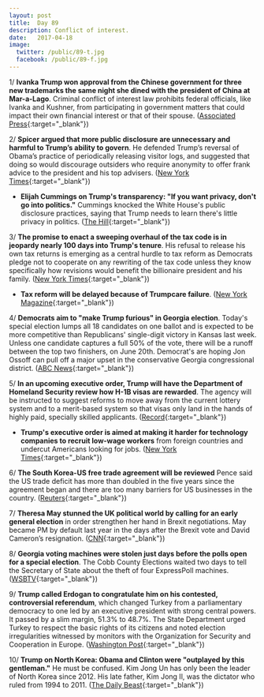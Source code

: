 ```yaml
---
layout: post
title:  Day 89
description: Conflict of interest.
date:   2017-04-18
image:
  twitter: /public/89-t.jpg
  facebook: /public/89-f.jpg
---
```


1/ **Ivanka Trump won approval from the Chinese government for three new trademarks the same night she dined with the president of China at Mar-a-Lago**. Criminal conflict of interest law prohibits federal officials, like Ivanka and Kushner, from participating in government matters that could impact their own financial interest or that of their spouse. ([Associated Press](https://apnews.com/d9e34f23a64947d99e4a7d757012c509){:target="_blank"})

2/ **Spicer argued that more public disclosure are unnecessary and harmful to Trump’s ability to govern**. He defended Trump’s reversal of Obama’s practice of periodically releasing visitor logs, and suggested that doing so would discourage outsiders who require anonymity to offer frank advice to the president and his top advisers. ([New York Times](https://www.nytimes.com/2017/04/17/us/politics/spicer-argues-that-more-public-disclosure-is-unnecessary-even-harmful.html){:target="_blank"})

* **Elijah Cummings on Trump's transparency: "If you want privacy, don't go into politics."** Cummings knocked the White House's public disclosure practices, saying that Trump needs to learn there's little privacy in politics. ([The Hill](http://thehill.com/homenews/house/329240-top-dem-on-trump-transparency-if-you-want-privacy-dont-go-into-politics){:target="_blank"})

3/ **The promise to enact a sweeping overhaul of the tax code is in jeopardy nearly 100 days into Trump's tenure**. His refusal to release his own tax returns is emerging as a central hurdle to tax reform as Democrats pledge not to cooperate on any rewriting of the tax code unless they know specifically how revisions would benefit the billionaire president and his family. ([New York Times](https://www.nytimes.com/2017/04/17/us/politics/tax-code-overhaul-trump.html){:target="_blank"})

* **Tax reform will be delayed because of Trumpcare failure**. ([New York Magazine](http://nymag.com/daily/intelligencer/2017/04/mnuchin-tax-reform-will-be-delayed-because-of-trumpcare.html){:target="_blank"})

4/ **Democrats aim to "make Trump furious" in Georgia election**. Today's special election lumps all 18 candidates on one ballot and is expected to be more competitive than Republicans' single-digit victory in Kansas last week. Unless one candidate captures a full 50% of the vote, there will be a runoff between the top two finishers, on June 20th. Democrat's are hoping Jon Ossoff can pull off a major upset in the conservative Georgia congressional district. ([ABC News](http://abcnews.go.com/Politics/wireStory/trump-gop-face-referendum-georgia-dems-aim-upset-46856347){:target="_blank"})

5/ **In an upcoming executive order, Trump will have the Department of Homeland Security review how H-1B visas are rewarded**. The agency will be instructed to suggest reforms to move away from the current lottery system and to a merit-based system so that visas only land in the hands of highly paid, specially skilled applicants. ([Record](https://www.recode.net/2017/4/17/15334662/trump-h1b-visa-immigration-order){:target="_blank"})

* **Trump's executive order is aimed at making it harder for technology companies to recruit low-wage workers** from foreign countries and undercut Americans looking for jobs. ([New York Times](https://www.nytimes.com/2017/04/18/us/politics/trump-executive-order-h1b-visas-technology-workers.html){:target="_blank"})

6/ **The South Korea-US free trade agreement will be reviewed** Pence said the US trade deficit has more than doubled in the five years since the agreement began and there are too many barriers for US businesses in the country. ([Reuters](http://www.reuters.com/article/us-southkorea-usa-pence-idUSKBN17K01C?il=0){:target="_blank"})

7/ **Theresa May stunned the UK political world by calling for an early general election** in order strengthen her hand in Brexit negotiations. May became PM by default last year in the days after the Brexit vote and David Cameron’s resignation. ([CNN](http://www.cnn.com/2017/04/18/europe/uk-snap-election-theresa-may/){:target="_blank"})

8/ **Georgia voting machines were stolen just days before the polls open for a special election**. The Cobb County Elections waited two days to tell the Secretary of State about the theft of four ExpressPoll machines. ([WSBTV](http://www.wsbtv.com/news/local/cobb-county/voting-equipment-stolen-days-before-special-election-sec-of-state-unacceptable/513453377){:target="_blank"})

9/ **Trump called Erdogan to congratulate him on his contested, controversial referendum**, which changed Turkey from a parliamentary democracy to one led by an executive president with strong central powers. It passed by a slim margin, 51.3% to 48.7%. The State Department urged Turkey to respect the basic rights of its citizens and noted election irregularities witnessed by monitors with the Organization for Security and Cooperation in Europe. ([Washington Post](https://www.washingtonpost.com/world/national-security/trump-calls-turkeys-erdogan-to-congratulate-him-on-contested-referendum/2017/04/17/f997d306-2397-11e7-a1b3-faff0034e2de_story.html){:target="_blank"})

10/ **Trump on North Korea: Obama and Clinton were "outplayed by this gentleman."** He must be confused. Kim Jong Un has only been the leader of North Korea since 2012. His late father, Kim Jong Il, was the dictator who ruled from 1994 to 2011. ([The Daily Beast](http://www.thedailybeast.com/cheats/2017/04/18/trump-appears-to-conflate-kim-jong-il-kim-jong-un.html){:target="_blank"})